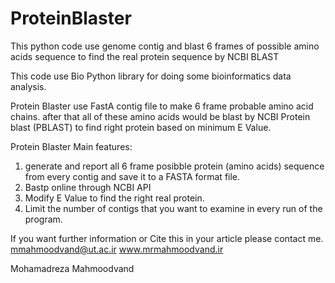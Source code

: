 # ProteinBlaster
This python code use genome contig and blast 6 frames of possible amino acids sequence to find the real protein sequence by NCBI BLAST

This code use Bio Python library for doing some bioinformatics data analysis.

Protein Blaster use FastA contig file to make 6 frame probable amino acid chains. after that all of these amino acids would be blast by NCBI Protein blast (PBLAST) to find right protein based on minimum E Value. 

Protein Blaster Main features:

1. generate and report all 6 frame posibble protein (amino acids) sequence from every contig and save it to a FASTA format file.
2. Bastp online through NCBI API
3. Modify E Value to find the right real protein.
4. Limit the number of contigs that you want to examine in every run of the program.

If you want further information or Cite this in your article please contact me.
mmahmoodvand@ut.ac.ir
www.mrmahmoodvand.ir

Mohamadreza Mahmoodvand
